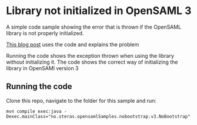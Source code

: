 # Library not initialized in OpenSAML 3
A simple code sample showing the error that is thrown if the OpenSAML library is not properly initialized. 

[This blog post](https://blog.samlsecurity.com/2014/05/nullpointer-exception-in-opensaml.html/?utm_source=github&utm_medium=link&utm_campaign=no-bootstrap-opensaml&utm_id=no-bootstrap-opensaml&utm_content=no-bootstrap-opensaml) uses the code and explains the problem 


Running the code shows the exception thrown when using the library without initializing it. The code shows the correct way of initializing the library in OpenSAMl version 3

## Running the code
Clone this repo, navigate to the folder for this sample and run: 
```
mvn compile exec:java -Dexec.mainClass="no.steras.opensamlSamples.nobootstrap.v3.NoBootstrap"
 
```
